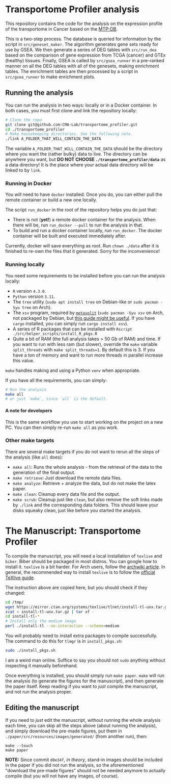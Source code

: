 # Transportome Profiler analysis

This repository contains the code for the analysis on the expression profile of
the transportome in Cancer based on the [MTP-DB](https://github.com/CMA-Lab/MTP-DB).

This is a two-step process. The database is queried for information by the
script in `src/geneset_maker`. The algorithm generates gene sets ready for use
by GSEA. We then generate a series of DEG tables with `src/run_dea` based on the
comparison of gene expression from TCGA (cancer) and GTEx (healthy) tissues.
Finally, GSEA is called by `src/gsea_runner` in a pre-ranked manner on all the
DEG tables with all of the genesets, making enrichment tables.
The enrichment tables are then processed by a script in `src/gsea_runner` to
make enrichment plots.

## Running the analysis
You can run the analysis in two ways: locally or in a Docker container.
In both cases, you must first clone and link the repository locally:
```bash
# Clone the repo
git clone git@github.com:CMA-Lab/transportome_profiler.git
cd ./transportome_profiler
# Make housekeeping directories. See the following note.
./link A_FOLDER_THAT_WILL_CONTAIN_THE_DATA
```
The variable `A_FOLDER_THAT_WILL_CONTAIN_THE_DATA` should be the directory where
you want the (rather bulky) data to live.
The directory can be anywhere you want, but
**DO NOT CHOOSE `./transportome_profiler/data`** as a data directory!
It is the place where your actual data directory will be linked to by `link`.

### Running in Docker
You will need to have `docker` installed. Once you do, you can either pull the
remote container or build a new one locally.

The script `run_docker` in the root of the repository helps you do just that:
- There is not (**yet!**) a remote docker container for the analysis. When there will be, run `run_docker --pull` to run the analysis in that.
- To build and run a docker container locally, run `run_docker`. The docker container will be built and executed immediately after.

Currently, docker will save everything as root. Run `chown ./data` after it is finished to re-own the files that it generated. Sorry for the inconvenience!

### Running locally
You need some requirements to be installed before you can run the analysis locally:
- `R` version `4.3.0`.
- `Python` version `3.11`.
- The `tree` utility (`sudo apt install tree` on Debian-like or `sudo pacman -Syu tree` on Arch).
- The `xsv` program, required by [`metasplit`](https://github.com/MrHedmad/metasplit) (`sudo pacman -Syu xsv` on Arch, not packaged by Debian, but [this guide might be useful](https://lindevs.com/install-xsv-on-ubuntu). If you have `cargo` installed, you can simply run `cargo install xsv`).
- A series of R packages that can be installed with `Rscript ./src/helper_scripts/install_R_pkgs.R`
- Quite a bit of RAM (the full analysis takes > 50 Gb of RAM) and time. If you want to run with less ram (but slower), override the `make` variable `split_threads` with `make split_threads=1`. By default this is 3. If you have a ton of memory and want to run more threads in parallel increase this value. 

`make` handles making and using a Python `venv` when appropriate.

If you have all the requirements, you can simply:
```bash
# Run the analysis
make all
# or just `make`, since `all` is the default.
```

#### A note for developers
This is the same workflow you use to start working on the project on a new PC. You can then simply re-run `make all` as you work.

### Other make targets
There are several make targets if you do not want to rerun all the steps of the analysis (like `all` does):
- `make all`: Runs the whole analysis - from the retrieval of the data to the generation of the final output.
- `make retrieve`: Just download the remote data files.
- `make analyze`: Retrieve + analyze the data, but do not make the latex paper.
- `make clean`: Cleanup every data file and the output.
- `make scrub`: Cleanup just like `clean`, but also remove the soft links made by `./link` and the corresponding data folders. This should leave your disks squeaky clean, just like before you started the analysis.

# The Manuscript: Transportome Profiler
To compile the manuscript, you will need a local installation of `texlive` and `biber`.
Biber should be packaged in most distros. You can google how to install it.
`texlive` is a bit harder.
For Arch users, follow the [archwiki article](https://wiki.archlinux.org/title/TeX_Live).
In general, the recommended way to install `texlive` is to follow the [official TeXlive guide](https://tug.org/texlive/quickinstall.html).

The instruction above are copied here, but you should check if they changed:
```bash
cd /tmp/
wget https://mirror.ctan.org/systems/texlive/tlnet/install-tl-unx.tar.gz
zcat < install-tl-unx.tar.gz | tar xf -
cd install-tl-*
# Install only the medium image
perl ./install-tl --no-interaction --scheme=medium
```

You will probably need to install extra packages to compile successfully.
The command to do this for `tlmgr` is in `install_pkgs.sh`:
```bash
sudo ./install_pkgs.sh
```
I am a weird man online. Suffice to say you should not `sudo` anything without inspecting it manually beforehand.

Once everything is installed, you should simply run `make paper`. `make` will run the analysis (to generate the figures for the manuscript), and then generate the paper itself. Keep reading if you want to *just* compile the manuscript, and not run the analysis proper.

## Editing the manuscript
If you need to *just* edit the manuscript, without running the whole analysis each time, you can skip all the steps above (about running the analysis), and simply download the pre-made figures, put them in `./paper/src/resources/images/generated/` (from another run), then:
```
make --touch
make paper
```

**NOTE:** Since commit `d0e34f`, *in theory*, stand-in images should be included
in the paper if you did not run the analysis, so the aforementioned "download 
the pre-made figures" should not be needed anymore to actually compile (but you will not have any images, of course).
